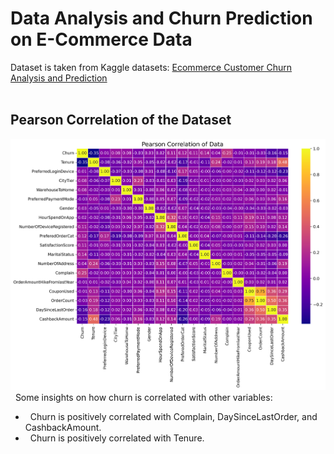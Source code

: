 # Data Analysis and Churn Prediction on E-Commerce Data

Dataset is taken from Kaggle datasets: [Ecommerce Customer Churn Analysis and Prediction](https://www.kaggle.com/datasets/ankitverma2010/ecommerce-customer-churn-analysis-and-prediction?resource=download) <br/> <br/>  

## Pearson Correlation of the Dataset
![pearson_correlation](pearson_correlation.png)
&nbsp; Some insights on how churn is correlated with other variables:
* &nbsp; Churn is positively correlated with Complain, DaySinceLastOrder, and CashbackAmount.
* &nbsp; Churn is positively correlated with Tenure.
